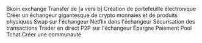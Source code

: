 Bkoin exchange 
Transfer de [a vers b]
Création de portefeuille électronique 
Créer un échangeur gigantesque de crypto monnaies et de produits physiques 
Swap sur l'échangeur 
Netflix dans l'échangeur 
Sécurisation des transactions 
Trader en direct 
P2P sur l'échangeur 
Épargne 
Paiement 
Pool
Tchat 
Créer une communauté 
